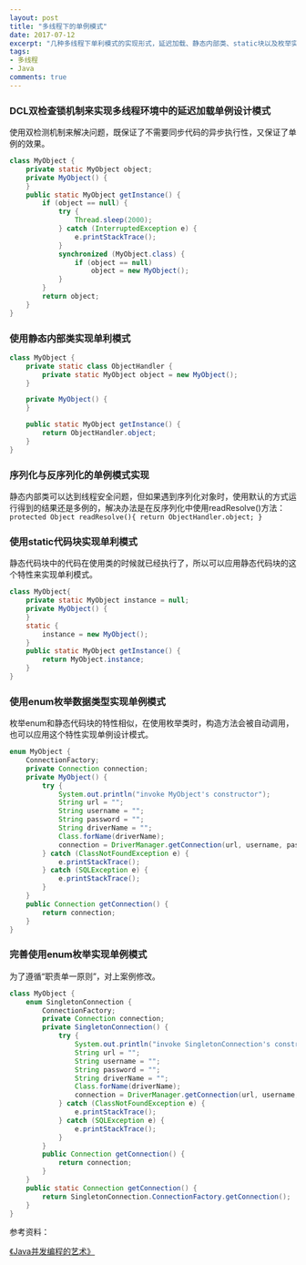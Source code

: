 ```yaml
---
layout: post
title: "多线程下的单例模式"
date: 2017-07-12
excerpt: "几种多线程下单利模式的实现形式，延迟加载、静态内部类、static块以及枚举实现"
tags: 
- 多线程
- Java
comments: true
---
```




### DCL双检查锁机制来实现多线程环境中的延迟加载单例设计模式
使用双检测机制来解决问题，既保证了不需要同步代码的异步执行性，又保证了单例的效果。
```java
class MyObject {
    private static MyObject object;
    private MyObject() {
    }
    public static MyObject getInstance() {
        if (object == null) {
            try {
                Thread.sleep(2000);
            } catch (InterruptedException e) {
                e.printStackTrace();
            }
            synchronized (MyObject.class) {
                if (object == null)
                    object = new MyObject();
            }
        }
        return object;
    }
}
```

### 使用静态内部类实现单利模式
```java
class MyObject {
    private static class ObjectHandler {
        private static MyObject object = new MyObject();
    }

    private MyObject() {
    }

    public static MyObject getInstance() {
        return ObjectHandler.object;
    }
}
```

### 序列化与反序列化的单例模式实现
静态内部类可以达到线程安全问题，但如果遇到序列化对象时，使用默认的方式运行得到的结果还是多例的，解决办法是在反序列化中使用readResolve()方法：
`protected Object readResolve(){
return ObjectHandler.object;
}`

### 使用static代码块实现单利模式
静态代码块中的代码在使用类的时候就已经执行了，所以可以应用静态代码块的这个特性来实现单利模式。
```java
class MyObject{
    private static MyObject instance = null;
    private MyObject() {
    }
    static {
        instance = new MyObject();
    }
    public static MyObject getInstance() {
        return MyObject.instance;
    }
}
```

### 使用enum枚举数据类型实现单例模式
枚举enum和静态代码块的特性相似，在使用枚举类时，构造方法会被自动调用，也可以应用这个特性实现单例设计模式。
```java
enum MyObject {
    ConnectionFactory;
    private Connection connection;
    private MyObject() {
        try {
            System.out.println("invoke MyObject's constructor");
            String url = "";
            String username = "";
            String password = "";
            String driverName = "";
            Class.forName(driverName);
            connection = DriverManager.getConnection(url, username, password);
        } catch (ClassNotFoundException e) {
            e.printStackTrace();
        } catch (SQLException e) {
            e.printStackTrace();
        }
    }
    public Connection getConnection() {
        return connection;
    }
}
```

### 完善使用enum枚举实现单例模式
为了遵循“职责单一原则”，对上案例修改。
```java
class MyObject {
    enum SingletonConnection {
        ConnectionFactory;
        private Connection connection;
        private SingletonConnection() {
            try {
                System.out.println("invoke SingletonConnection's constructor");
                String url = "";
                String username = "";
                String password = "";
                String driverName = "";
                Class.forName(driverName);
                connection = DriverManager.getConnection(url, username, password);
            } catch (ClassNotFoundException e) {
                e.printStackTrace();
            } catch (SQLException e) {
                e.printStackTrace();
            }
        }
        public Connection getConnection() {
            return connection;
        }
    }
    public static Connection getConnection() {
        return SingletonConnection.ConnectionFactory.getConnection();
    }
}
```
参考资料：

[《Java并发编程的艺术》](https://book.douban.com/subject/26591326/ "《Java并发编程的艺术》")
